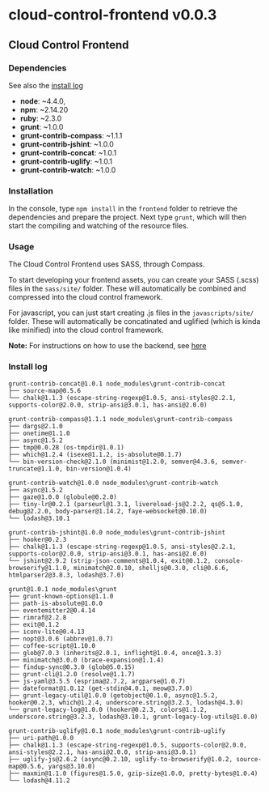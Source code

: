 # cloud-control-frontend v0.0.3
## Cloud Control Frontend
### Dependencies
See also the [install log](#installLog)
- **node**: ~4.4.0,
- **npm**: ~2.14.20
- **ruby**: ~2.3.0
- **grunt**: ~1.0.0
- **grunt-contrib-compass**: ~1.1.1
- **grunt-contrib-jshint**:  ~1.0.0
- **grunt-contrib-concat**:  ~1.0.1
- **grunt-contrib-uglify**:  ~1.0.1
- **grunt-contrib-watch**:   ~1.0.0

### Installation
In the console, type `npm install` in the `frontend` folder to retrieve the
dependencies and prepare the project. Next type `grunt`, which will then
start the compiling and watching of the resource files.

### Usage
The Cloud Control Frontend uses SASS, through Compass.

To start developing your frontend assets, you can create your SASS (.scss) files
in the ``sass/site/`` folder. These will automatically be combined and
compressed into the cloud control framework.

For javascript, you can just start creating .js files in the ``javascripts/site/``
folder. These will automatically be concatinated and uglified
(which is kinda like minified) into the cloud control framework.

**Note:** For instructions on how to use the backend, see [here](../cloudcontrol)

### Install log<a name="installLog"></a>
```
grunt-contrib-concat@1.0.1 node_modules\grunt-contrib-concat
├── source-map@0.5.6
└── chalk@1.1.3 (escape-string-regexp@1.0.5, ansi-styles@2.2.1, supports-color@2.0.0, strip-ansi@3.0.1, has-ansi@2.0.0)

grunt-contrib-compass@1.1.1 node_modules\grunt-contrib-compass
├── dargs@2.1.0
├── onetime@1.1.0
├── async@1.5.2
├── tmp@0.0.28 (os-tmpdir@1.0.1)
├── which@1.2.4 (isexe@1.1.2, is-absolute@0.1.7)
└── bin-version-check@2.1.0 (minimist@1.2.0, semver@4.3.6, semver-truncate@1.1.0, bin-version@1.0.4)

grunt-contrib-watch@1.0.0 node_modules\grunt-contrib-watch
├── async@1.5.2
├── gaze@1.0.0 (globule@0.2.0)
├── tiny-lr@0.2.1 (parseurl@1.3.1, livereload-js@2.2.2, qs@5.1.0, debug@2.2.0, body-parser@1.14.2, faye-websocket@0.10.0)
└── lodash@3.10.1

grunt-contrib-jshint@1.0.0 node_modules\grunt-contrib-jshint
├── hooker@0.2.3
├── chalk@1.1.3 (escape-string-regexp@1.0.5, ansi-styles@2.2.1, supports-color@2.0.0, strip-ansi@3.0.1, has-ansi@2.0.0)
└── jshint@2.9.2 (strip-json-comments@1.0.4, exit@0.1.2, console-browserify@1.1.0, minimatch@2.0.10, shelljs@0.3.0, cli@0.6.6, htmlparser2@3.8.3, lodash@3.7.0)

grunt@1.0.1 node_modules\grunt
├── grunt-known-options@1.1.0
├── path-is-absolute@1.0.0
├── eventemitter2@0.4.14
├── rimraf@2.2.8
├── exit@0.1.2
├── iconv-lite@0.4.13
├── nopt@3.0.6 (abbrev@1.0.7)
├── coffee-script@1.10.0
├── glob@7.0.3 (inherits@2.0.1, inflight@1.0.4, once@1.3.3)
├── minimatch@3.0.0 (brace-expansion@1.1.4)
├── findup-sync@0.3.0 (glob@5.0.15)
├── grunt-cli@1.2.0 (resolve@1.1.7)
├── js-yaml@3.5.5 (esprima@2.7.2, argparse@1.0.7)
├── dateformat@1.0.12 (get-stdin@4.0.1, meow@3.7.0)
├── grunt-legacy-util@1.0.0 (getobject@0.1.0, async@1.5.2, hooker@0.2.3, which@1.2.4, underscore.string@3.2.3, lodash@4.3.0)
└── grunt-legacy-log@1.0.0 (hooker@0.2.3, colors@1.1.2, underscore.string@3.2.3, lodash@3.10.1, grunt-legacy-log-utils@1.0.0)

grunt-contrib-uglify@1.0.1 node_modules\grunt-contrib-uglify
├── uri-path@1.0.0
├── chalk@1.1.3 (escape-string-regexp@1.0.5, supports-color@2.0.0, ansi-styles@2.2.1, has-ansi@2.0.0, strip-ansi@3.0.1)
├── uglify-js@2.6.2 (async@0.2.10, uglify-to-browserify@1.0.2, source-map@0.5.6, yargs@3.10.0)
├── maxmin@1.1.0 (figures@1.5.0, gzip-size@1.0.0, pretty-bytes@1.0.4)
└── lodash@4.11.2
```